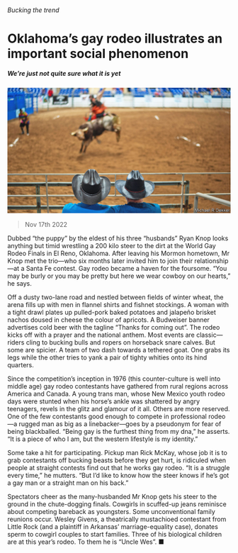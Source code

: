 ###### Bucking the trend

# Oklahoma’s gay rodeo illustrates an important social phenomenon 

##### We’re just not quite sure what it is yet 

![image](images/20221119_USP005.jpg) 

> Nov 17th 2022 

Dubbed “the puppy” by the eldest of his three “husbands” Ryan Knop looks anything but timid wrestling a 200 kilo steer to the dirt at the World Gay Rodeo Finals in El Reno, Oklahoma. After leaving his Mormon hometown, Mr Knop met the trio—who six months later invited him to join their relationship—at a Santa Fe contest. Gay rodeo became a haven for the foursome. “You may be burly or you may be pretty but here we wear cowboy on our hearts,” he says.

Off a dusty two-lane road and nestled between fields of winter wheat, the arena fills up with men in flannel shirts and fishnet stockings. A woman with a tight drawl plates up pulled-pork baked potatoes and jalapeño brisket nachos doused in cheese the colour of apricots. A Budweiser banner advertises cold beer with the tagline “Thanks for coming out”. The rodeo kicks off with a prayer and the national anthem. Most events are classic—riders cling to bucking bulls and ropers on horseback snare calves. But some are spicier. A team of two dash towards a tethered goat. One grabs its legs while the other tries to yank a pair of tighty whities onto its hind quarters. 

Since the competition’s inception in 1976 (this counter-culture is well into middle age) gay rodeo contestants have gathered from rural regions across America and Canada. A young trans man, whose New Mexico youth rodeo days were stunted when his horse’s ankle was shattered by angry teenagers, revels in the glitz and glamour of it all. Others are more reserved. One of the few contestants good enough to compete in professional rodeo—a rugged man as big as a linebacker—goes by a pseudonym for fear of being blackballed. “Being gay is the furthest thing from my dna,” he asserts. “It is a piece of who I am, but the western lifestyle is my identity.” 

Some take a hit for participating. Pickup man Rick McKay, whose job it is to grab contestants off bucking beasts before they get hurt, is ridiculed when people at straight contests find out that he works gay rodeo. “It is a struggle every time,” he mutters. “But I’d like to know how the steer knows if he’s got a gay man or a straight man on his back.”

Spectators cheer as the many-husbanded Mr Knop gets his steer to the ground in the chute-dogging finals. Cowgirls in scuffed-up jeans reminisce about competing bareback as youngsters. Some unconventional family reunions occur. Wesley Givens, a theatrically mustachioed contestant from Little Rock (and a plaintiff in Arkansas’ marriage-equality case), donates sperm to cowgirl couples to start families. Three of his biological children are at this year’s rodeo. To them he is “Uncle Wes”. ■


